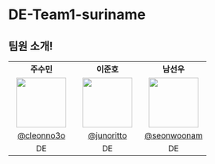 # DE-Team1-suriname

## 팀원 소개!
<table width="100%">
<tbody><tr>
    <td width="33.33%" align="center"><b>주수민</b></td>
    <td width="33.33%" align="center"><b>이준호</b></td>
    <td width="33.33%" align="center"><b>남선우</b></td>
</tr>
<tr>
    <td align="center"><a href="https://github.com/cleonno3o"><img src="https://github.com/cleonno3o.png" width="100" height="100" style="max-width: 100%;"></a></td>
    <td align="center"><a href="https://github.com/junoritto"><img src="https://github.com/junoritto.png" width="100" height="100" style="max-width: 100%;"></a></td>
    <td align="center"><a href="https://github.com/seonwoonam"><img src="https://github.com/seonwoonam.png" width="100" height="100" style="max-width: 100%;"></a></td>
</tr>
<tr>
    <td align="center"><a href="https://github.com/cleonno3o">@cleonno3o</a></td>
    <td align="center"><a href="https://github.com/junoritto">@junoritto</a></td>
    <td align="center"><a href="https://github.com/seonwoonam">@seonwoonam</a></td>
</tr>
<tr>
    <td align="center">DE</td>
    <td align="center">DE</td>
    <td align="center">DE</td>
</tr>
</tbody></table>


